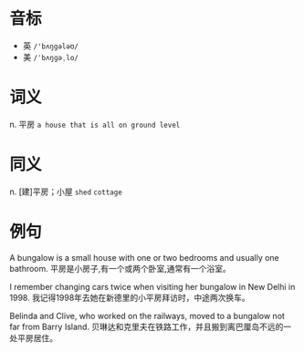 # 音标

- 英 `/'bʌŋgələʊ/`
- 美 `/ˈbʌŋɡəˌlo/`

# 词义

n. 平房
`a house that is all on ground level`

# 同义

n. [建]平房；小屋
`shed` `cottage`

# 例句

A bungalow is a small house with one or two bedrooms and usually one bathroom.
平房是小房子,有一个或两个卧室,通常有一个浴室。

I remember changing cars twice when visiting her bungalow in New Delhi in 1998.
我记得1998年去她在新德里的小平房拜访时，中途两次换车。

Belinda and Clive, who worked on the railways, moved to a bungalow not far from Barry Island.
贝琳达和克里夫在铁路工作，并且搬到离巴厘岛不远的一处平房居住。


